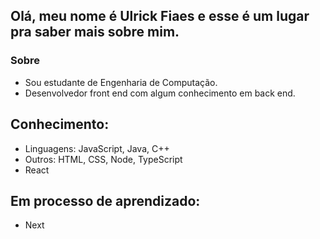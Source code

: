 ## Olá, meu nome é Ulrick Fiaes e esse é um lugar pra saber mais sobre mim.


### Sobre
- Sou estudante de Engenharia de Computação.
- Desenvolvedor front end com algum conhecimento em back end.


## Conhecimento:

- Linguagens: JavaScript, Java, C++
- Outros: HTML, CSS, Node, TypeScript
- React 
## Em processo de aprendizado:
- Next
